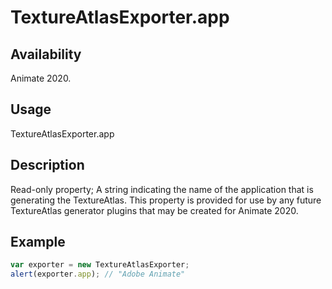 # TextureAtlasExporter.app

## Availability

Animate 2020.

## Usage

TextureAtlasExporter.app

## Description

Read-only property; A string indicating the name of the application that is generating the TextureAtlas. This property is provided for use by any future TextureAtlas generator plugins that may be created for Animate 2020.

## Example

``` javascript
var exporter = new TextureAtlasExporter;
alert(exporter.app); // "Adobe Animate"
````
